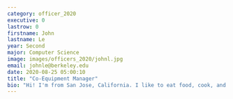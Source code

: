 ```yaml
---
category: officer_2020
executive: 0
lastrow: 0
firstname: John
lastname: Le
year: Second
major: Computer Science
image: images/officers_2020/johnl.jpg
email: johnle@berkeley.edu
date: 2020-08-25 05:00:10
title: "Co-Equipment Manager"
bio: "Hi! I'm from San Jose, California. I like to eat food, cook, and play badminton."
---
```

